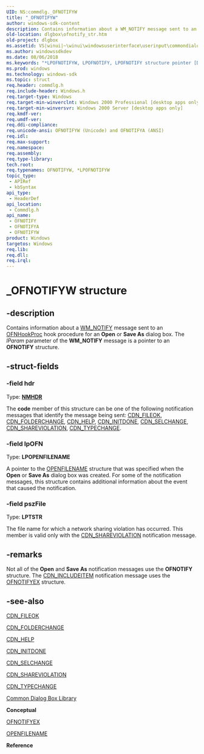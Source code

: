 ```yaml
---
UID: NS:commdlg._OFNOTIFYW
title: "_OFNOTIFYW"
author: windows-sdk-content
description: Contains information about a WM_NOTIFY message sent to an OFNHookProc hook procedure for an Open or Save As dialog box. The lParam parameter of the WM_NOTIFY message is a pointer to an OFNOTIFY structure.
old-location: dlgbox\ofnotify_str.htm
old-project: dlgbox
ms.assetid: VS|winui|~\winui\windowsuserinterface\userinput\commondialogboxlibrary\commondialogboxreference\commondialogboxstructures\ofnotify.htm
ms.author: windowssdkdev
ms.date: 08/06/2018
ms.keywords: "*LPOFNOTIFYW, LPOFNOTIFY, LPOFNOTIFY structure pointer [Dialog Boxes], OFNOTIFY, OFNOTIFY structure [Dialog Boxes], OFNOTIFYA, OFNOTIFYW, _OFNOTIFYW, _win32_OFNOTIFY_str, _win32_ofnotify_str_cpp, commdlg/LPOFNOTIFY, commdlg/OFNOTIFY, commdlg/OFNOTIFYA, commdlg/OFNOTIFYW, dlgbox.ofnotify_str, winui._win32_ofnotify_str"
ms.prod: windows
ms.technology: windows-sdk
ms.topic: struct
req.header: commdlg.h
req.include-header: Windows.h
req.target-type: Windows
req.target-min-winverclnt: Windows 2000 Professional [desktop apps only]
req.target-min-winversvr: Windows 2000 Server [desktop apps only]
req.kmdf-ver: 
req.umdf-ver: 
req.ddi-compliance: 
req.unicode-ansi: OFNOTIFYW (Unicode) and OFNOTIFYA (ANSI)
req.idl: 
req.max-support: 
req.namespace: 
req.assembly: 
req.type-library: 
tech.root: 
req.typenames: OFNOTIFYW, *LPOFNOTIFYW
topic_type:
 - APIRef
 - kbSyntax
api_type:
 - HeaderDef
api_location:
 - Commdlg.h
api_name:
 - OFNOTIFY
 - OFNOTIFYA
 - OFNOTIFYW
product: Windows
targetos: Windows
req.lib: 
req.dll: 
req.irql: 
---
```


# _OFNOTIFYW structure


## -description


Contains information about a <a href="_win32_WM_NOTIFY">WM_NOTIFY</a> message sent to an <a href="https://msdn.microsoft.com/en-us/library/ms646931(v=VS.85).aspx">OFNHookProc</a> hook procedure for an <b>Open</b> or <b>Save As</b> dialog box. The <i>lParam</i> parameter of the <b>WM_NOTIFY</b> message is a pointer to an <b>OFNOTIFY</b> structure. 


## -struct-fields




### -field hdr

Type: <b><a href="controls._win32_NMHDR_str">NMHDR</a></b>

The <b>code</b> member of this structure can be one of the following notification messages that identify the message being sent: <a href="https://msdn.microsoft.com/en-us/library/ms646857(v=VS.85).aspx">CDN_FILEOK</a>, <a href="https://msdn.microsoft.com/en-us/library/ms646859(v=VS.85).aspx">CDN_FOLDERCHANGE</a>, <a href="https://msdn.microsoft.com/en-us/library/ms646860(v=VS.85).aspx">CDN_HELP</a>, <a href="https://msdn.microsoft.com/en-us/library/ms646863(v=VS.85).aspx">CDN_INITDONE</a>, <a href="https://msdn.microsoft.com/en-us/library/ms646865(v=VS.85).aspx">CDN_SELCHANGE</a>, <a href="https://msdn.microsoft.com/en-us/library/ms646866(v=VS.85).aspx">CDN_SHAREVIOLATION</a>, <a href="https://msdn.microsoft.com/en-us/library/ms646868(v=VS.85).aspx">CDN_TYPECHANGE</a>. 


### -field lpOFN

Type: <b>LPOPENFILENAME</b>

A pointer to the <a href="https://msdn.microsoft.com/en-us/library/ms646839(v=VS.85).aspx">OPENFILENAME</a> structure that was specified when the <b>Open</b> or <b>Save As</b> dialog box was created. For some of the notification messages, this structure contains additional information about the event that caused the notification. 


### -field pszFile

Type: <b>LPTSTR</b>

The file name for which a network sharing violation has occurred. This member is valid only with the <a href="https://msdn.microsoft.com/en-us/library/ms646866(v=VS.85).aspx">CDN_SHAREVIOLATION</a> notification message. 


## -remarks



Not all of the <b>Open</b> and <b>Save As</b> notification messages use the <b>OFNOTIFY</b> structure. The <a href="https://msdn.microsoft.com/en-us/library/ms646862(v=VS.85).aspx">CDN_INCLUDEITEM</a> notification message uses the <a href="https://msdn.microsoft.com/en-us/library/ms646837(v=VS.85).aspx">OFNOTIFYEX</a> structure. 




## -see-also




<a href="https://msdn.microsoft.com/en-us/library/ms646857(v=VS.85).aspx">CDN_FILEOK</a>



<a href="https://msdn.microsoft.com/en-us/library/ms646859(v=VS.85).aspx">CDN_FOLDERCHANGE</a>



<a href="https://msdn.microsoft.com/en-us/library/ms646860(v=VS.85).aspx">CDN_HELP</a>



<a href="https://msdn.microsoft.com/en-us/library/ms646863(v=VS.85).aspx">CDN_INITDONE</a>



<a href="https://msdn.microsoft.com/en-us/library/ms646865(v=VS.85).aspx">CDN_SELCHANGE</a>



<a href="https://msdn.microsoft.com/en-us/library/ms646866(v=VS.85).aspx">CDN_SHAREVIOLATION</a>



<a href="https://msdn.microsoft.com/en-us/library/ms646868(v=VS.85).aspx">CDN_TYPECHANGE</a>



<a href="https://msdn.microsoft.com/en-us/library/ms645524(v=VS.85).aspx">Common Dialog Box Library</a>



<b>Conceptual</b>



<a href="https://msdn.microsoft.com/en-us/library/ms646837(v=VS.85).aspx">OFNOTIFYEX</a>



<a href="https://msdn.microsoft.com/en-us/library/ms646839(v=VS.85).aspx">OPENFILENAME</a>



<b>Reference</b>
 

 

